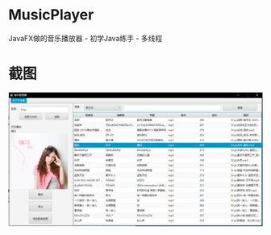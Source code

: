 # MusicPlayer
JavaFX做的音乐播放器 - 初学Java练手 - 多线程

# 截图
![Image text](https://raw.githubusercontent.com/PowerShellA/MusicPlayer/master/image/0.png)
